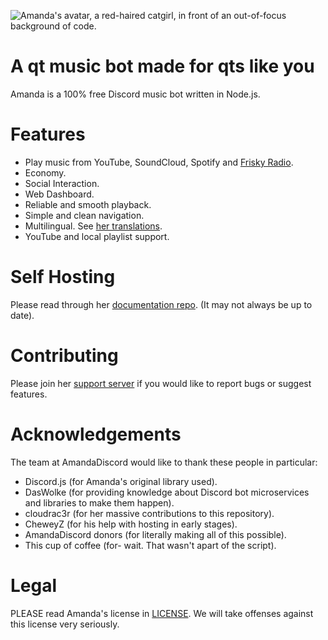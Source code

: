 ![Amanda's avatar, a red-haired catgirl, in front of an out-of-focus background of code.](https://cdn.discordapp.com/attachments/608456955660468224/636334218510729237/banner_no_ads.png)

# A qt music bot made for qts like you

Amanda is a 100% free Discord music bot written in Node.js.

# Features
- Play music from YouTube, SoundCloud, Spotify and [Frisky Radio](https://www.friskyradio.com/).
- Economy.
- Social Interaction.
- Web Dashboard.
- Reliable and smooth playback.
- Simple and clean navigation.
- Multilingual. See [her translations](https://github.com/AmandaDiscord/Lang).
- YouTube and local playlist support.

# Self Hosting
Please read through her [documentation repo](https://github.com/AmandaDiscord/Docs). (It may not always be up to date).

# Contributing
Please join her [support server](https://amanda.moe/to/server) if you would like to report bugs or suggest features.

# Acknowledgements
The team at AmandaDiscord would like to thank these people in particular:
- Discord.js (for Amanda's original library used).
- DasWolke (for providing knowledge about Discord bot microservices and libraries to make them happen).
- cloudrac3r (for her massive contributions to this repository).
- CheweyZ (for his help with hosting in early stages).
- AmandaDiscord donors (for literally making all of this possible).
- This cup of coffee (for- wait. That wasn't apart of the script).

# Legal
PLEASE read Amanda's license in [LICENSE](https://github.com/AmandaDiscord/Amanda/blob/rained-in/LICENSE).
We will take offenses against this license very seriously.
